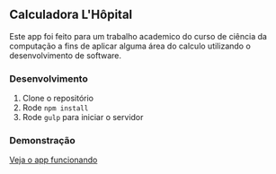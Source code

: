 ## Calculadora L'Hôpital

Este app foi feito para um trabalho academico do curso de ciência da computação a fins de aplicar alguma área do calculo utilizando o desenvolvimento de software.

### Desenvolvimento
1. Clone o repositório
1. Rode `npm install`
1. Rode `gulp` para iniciar o servidor

### Demonstração
[Veja o app funcionando](https://s3-us-west-2.amazonaws.com/cakegallery.master/aai_calc_1/index.html)
